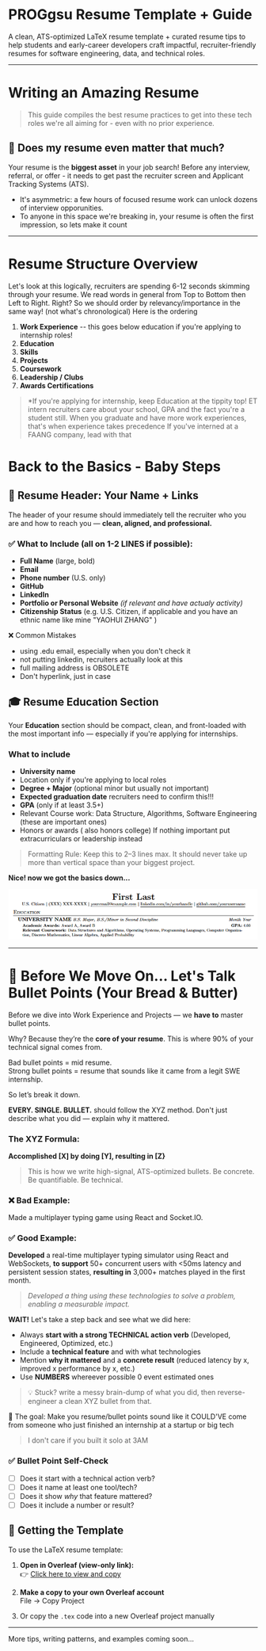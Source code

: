 # PROGgsu Resume Template + Guide

A clean, ATS-optimized LaTeX resume template + curated resume tips to help students and early-career developers craft impactful, recruiter-friendly resumes for software engineering, data, and technical roles.

---
# Writing an Amazing Resume 

> This guide compiles the best resume practices to get into these tech roles we're all aiming for - even with no prior experience.

## 🤔 Does my resume even matter that much? 
Your resume is the **biggest asset** in your job search! Before any interview, referral, or offer - it needs to get past the recruiter screen and Applicant Tracking Systems (ATS).
- It's asymmetric: a few hours of focused resume work can unlock dozens of interview opporunities.
- To anyone in this space we're breaking in, your resume is often the first impression, so lets make it count

---
# Resume Structure Overview
Let's look at this logically, recruiters are spending 6-12 seconds skimming through your resume. We read words in general from Top to Bottom then Left to Right. Right? 
So we should order by relevancy/importance in the same way! (not what's chronological)
Here is the ordering

1. **Work Experience**  -- this goes below education if you're applying to internship roles!
2. **Education** 
3. **Skills**
4. **Projects**
5. **Coursework**
6. **Leadership / Clubs**
7. **Awards Certifications**

> *If you're applying for internship, keep Education at the tippity top! ET intern recruiters care about your school, GPA and the fact you're a student still. When you graduate and have more work experiences, that's when experience takes precedence
> If you've interned at a FAANG company, lead with that

# Back to the Basics - Baby Steps

## 🧢 Resume Header: Your Name + Links
The header of your resume should immediately tell the recruiter who you are and how to reach you — **clean, aligned, and professional.**

### ✅ What to Include (all on 1-2 LINES if possible):

- **Full Name** (large, bold)
- **Email**
- **Phone number** (U.S. only)
- **GitHub**
- **LinkedIn**
- **Portfolio or Personal Website** *(if relevant and have actualy activity)*
- **Citizenship Status** (e.g. U.S. Citizen, if applicable and you have an ethnic name like mine "YAOHUI ZHANG" )


❌ Common Mistakes
- using .edu email, especially when you don't check it
- not putting linkedin, recruiters actually look at this
- full mailing address is OBSOLETE
- Don't hyperlink, just in case

## 🎓 Resume Education Section

Your **Education** section should be compact, clean, and front-loaded with the most important info — especially if you're applying for internships.

### What to include

- **University name**
- Location only if you're applying to local roles
- **Degree + Major** (optional minor but usually not important)
- **Expected graduation date** recruiters need to confirm this!!!
- **GPA** (only if at least 3.5+)
- Relevant Course work: Data Structure, Algorithms, Software Engineering (these are important ones)
- Honors or awards ( also honors college) If nothing important put extracurriculars or leadership instead

> Formatting Rule: Keep this to 2–3 lines max. It should never take up more than vertical space than your biggest project.

**Nice! now we got the basics down...**

![Header + Education Example](images/header%20and%20education.png)

---

# 🧈 Before We Move On... Let's Talk Bullet Points (Your Bread & Butter)

Before we dive into Work Experience and Projects — we **have to** master bullet points.

Why? Because they’re the **core of your resume**. This is where 90% of your technical signal comes from.

Bad bullet points = mid resume.  
Strong bullet points = resume that sounds like it came from a legit SWE internship.

So let’s break it down.

**EVERY. SINGLE. BULLET.** should follow the XYZ method. 
Don't just describe what you did — explain why it mattered.

### The XYZ Formula:
**Accomplished [X] by doing [Y], resulting in [Z}**

> This is how we write high-signal, ATS-optimized bullets. Be concrete. Be quantifiable. Be technical.

### ❌ Bad Example:
Made a multiplayer typing game using React and Socket.IO.

### ✅ Good Example:
**Developed** a real-time multiplayer typing simulator using React and WebSockets, **to support** 50+ concurrent users with <50ms latency and persistent session states, **resulting in** 3,000+ matches played in the first month.

> _Developed a thing using these technologies to solve a problem, enabling a measurable impact._

**WAIT!** Let's take a step back and see what we did here:
- Always **start with a strong TECHNICAL action verb** (Developed, Engineered, Optimized, etc.)
- Include a **technical feature** and with what technologies
- Mention **why it mattered** and a **concrete result** (reduced latency by x, improved x performance by x, etc.)
- Use **NUMBERS** whereever possible 0 event estimated ones
  
>💡 Stuck? write a messy brain-dump of what you did, then reverse-engineer a clean XYZ bullet from that.

🎯 The goal: Make you resume/bullet points sound like it COULD'VE come from someone who just finished an internship at a startup or big tech
> I don't care if you built it solo at 3AM

### ✅ Bullet Point Self-Check

- [ ] Does it start with a technical action verb?
- [ ] Does it name at least one tool/tech?
- [ ] Does it show *why* that feature mattered?
- [ ] Does it include a number or result?

## 🚀 Getting the Template

To use the LaTeX resume template:

1. **Open in Overleaf (view-only link):**  
   👉 [Click here to view and copy](https://www.overleaf.com/read/hkwggdfzrdjf#f0af7d)

2. **Make a copy to your own Overleaf account**  
   File → Copy Project

3. Or copy the `.tex` code into a new Overleaf project manually

---

More tips, writing patterns, and examples coming soon...

